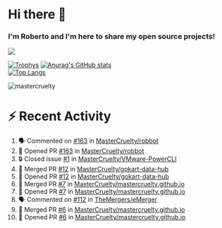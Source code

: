# Hi there 👋
### I'm Roberto and I'm here to share my open source projects!

<img src="https://komarev.com/ghpvc/?username=mastercruelty&label=Profile views&color=0e75b6"><br>

[![Trophys](https://github-profile-trophy.vercel.app/?username=mastercruelty)](https://github.com/ryo-ma/github-profile-trophy)
[![Anurag's GitHub stats](https://github-readme-stats.vercel.app/api?username=mastercruelty&show_icons=true&theme=tokyonight)](https://github.com/anuraghazra/github-readme-stats)<br>
[![Top Langs](https://github-readme-stats.vercel.app/api/top-langs/?username=mastercruelty&langs_count=10&hide=jupyter%20notebook&exclude_repo=Alarm-project&layout=compact&theme=tokyonight)](https://github.com/anuraghazra/github-readme-stats)
<p><img align="center" src="https://github-readme-streak-stats.herokuapp.com/?user=mastercruelty&" alt="mastercruelty" /></p>

# :zap: Recent Activity
<!--START_SECTION:activity-->
1. 🗣 Commented on [#163](https://github.com/MasterCruelty/robbot/pull/163#issuecomment-2002525688) in [MasterCruelty/robbot](https://github.com/MasterCruelty/robbot)
2. 💪 Opened PR [#163](https://github.com/MasterCruelty/robbot/pull/163) in [MasterCruelty/robbot](https://github.com/MasterCruelty/robbot)
3. 🔒 Closed issue [#1](https://github.com/MasterCruelty/VMware-PowerCLI/issues/1) in [MasterCruelty/VMware-PowerCLI](https://github.com/MasterCruelty/VMware-PowerCLI)
4. 🎉 Merged PR [#12](https://github.com/MasterCruelty/gokart-data-hub/pull/12) in [MasterCruelty/gokart-data-hub](https://github.com/MasterCruelty/gokart-data-hub)
5. 💪 Opened PR [#12](https://github.com/MasterCruelty/gokart-data-hub/pull/12) in [MasterCruelty/gokart-data-hub](https://github.com/MasterCruelty/gokart-data-hub)
6. 🎉 Merged PR [#7](https://github.com/MasterCruelty/mastercruelty.github.io/pull/7) in [MasterCruelty/mastercruelty.github.io](https://github.com/MasterCruelty/mastercruelty.github.io)
7. 💪 Opened PR [#7](https://github.com/MasterCruelty/mastercruelty.github.io/pull/7) in [MasterCruelty/mastercruelty.github.io](https://github.com/MasterCruelty/mastercruelty.github.io)
8. 🗣 Commented on [#112](https://github.com/TheMergers/eMerger/pull/112#issuecomment-1989574599) in [TheMergers/eMerger](https://github.com/TheMergers/eMerger)
9. 🎉 Merged PR [#6](https://github.com/MasterCruelty/mastercruelty.github.io/pull/6) in [MasterCruelty/mastercruelty.github.io](https://github.com/MasterCruelty/mastercruelty.github.io)
10. 💪 Opened PR [#6](https://github.com/MasterCruelty/mastercruelty.github.io/pull/6) in [MasterCruelty/mastercruelty.github.io](https://github.com/MasterCruelty/mastercruelty.github.io)
<!--END_SECTION:activity-->
